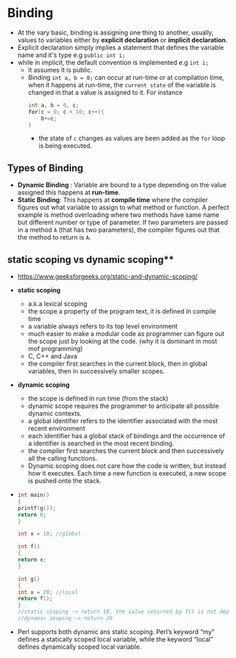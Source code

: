 # Binding
* At the vary basic, binding is assigning one thing to another, usually, values to variables either by **explicit declaration** or **implicit declaration**.
*  Explicit declaration simply implies a statement that defines the variable name and it's type e.g `public int i;`
*  while in implicit, the default convention is implemented e.g `int i;`
   *  it assumes it is public.
   *   Binding `int a, b = 0;` can occur at run-time or at compilation time, when it happens at run-time, the `current state` of the variable is changed in that a value is assigned to it. For instance
        ```C
        int a, b = 0, c;
        for(c = 0; c < 10; c++){
            b+=c;
        }
        ```  
        * the state of `c` changes as values are been added as the `for` loop is being executed.

## Types of Binding
* **Dynamic Binding** : Variable are bound to a type depending on the value assigned this happens at **run-time**.
* **Static Binding**: This happens at **compile time** where the compiler figures out what variable to assign to what method or function. A perfect example is method overloading where two methods have same name but different number or type of parameter. If two parameters are passed in a method `A` (that has two parameters), the compiler figures out that the method to return is `A`.


## static scoping vs dynamic scoping**
* https://www.geeksforgeeks.org/static-and-dynamic-scoping/
* **static scoping**
  * a.k.a lexical scoping
  * the scope a property of the program text, it is defined in compile time
  * a variable always refers to its top level environment
  * much easier to make a modular code as programmer can figure out the scope just by looking at the code. (why it is dominant in most mof programming)
  * C, C++ and Java
  * the compiler first searches in the current block, then in global variables, then in successively smaller scopes.
* **dynamic scoping**  
  * the scope is defined in run time (from the stack)
  * dynamic scope requires the programmer to anticipate all possible dynamic contexts.
  * a global identifier refers to the identifier associated with the most recent environment
  * each identifier has a global stack of bindings and the occurrence of a identifier is searched in the most recent binding.
  * the compiler first searches the current block and then successively all the calling functions.
  * Dynamic scoping does not care how the code is written, but instead how it executes. Each time a new function is executed, a new scope is pushed onto the stack.

*   ```C
    int main()
    {
    printf(g());
    return 0;
    }

    int x = 10; //global

    int f()
    {
    return x;
    }

    int g()
    {
    int x = 20; //local
    return f();
    }
    //static scoping -> return 10, the value returned by f() is not dependent on who is calling it
    //dynamic scoping -> return 20
    ```

* Perl supports both dynamic ans static scoping. Perl’s keyword “my” defines a statically scoped local variable, while the keyword “local” defines dynamically scoped local variable.
